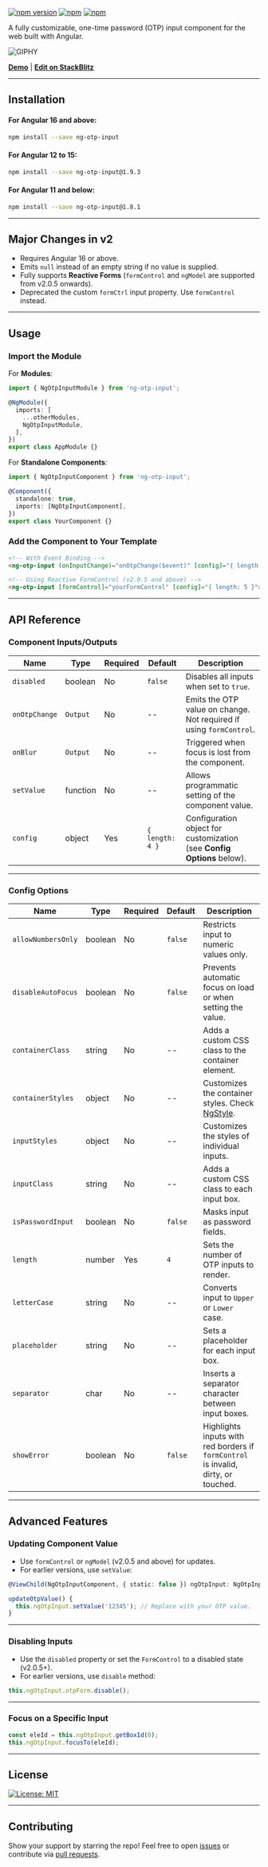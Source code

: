 
[![npm version](https://badge.fury.io/js/ng-otp-input.svg)](https://badge.fury.io/js/ng-otp-input) [![npm](https://img.shields.io/npm/dw/ng-otp-input.svg?logo=npm)](https://www.npmjs.com/package/ng-otp-input) [![npm](https://img.shields.io/bundlephobia/minzip/ng-otp-input)](https://www.npmjs.com/package/ng-otp-input)

A fully customizable, one-time password (OTP) input component for the web built with Angular.

![GIPHY](https://media.giphy.com/media/TdpKuX7H1KBvvR2Hpu/giphy.gif)

[**Demo**](https://code-farmz.github.io/ng-otp-input) | [**Edit on StackBlitz**](https://stackblitz.com/github/code-farmz/ng-otp-input)

---

## Installation

#### For Angular 16 and above:

```bash
npm install --save ng-otp-input
```

#### For Angular 12 to 15:

```bash
npm install --save ng-otp-input@1.9.3
```

#### For Angular 11 and below:

```bash
npm install --save ng-otp-input@1.8.1
```

---

## Major Changes in v2

- Requires Angular 16 or above.
- Emits `null` instead of an empty string if no value is supplied.
- Fully supports **Reactive Forms** (`formControl` and `ngModel` are supported from v2.0.5 onwards).
- Deprecated the custom `formCtrl` input property. Use `formControl` instead.

---

## Usage

### Import the Module

For **Modules**:

```typescript
import { NgOtpInputModule } from 'ng-otp-input';

@NgModule({
  imports: [
    ...otherModules,
    NgOtpInputModule,
  ],
})
export class AppModule {}
```

For **Standalone Components**:

```typescript
import { NgOtpInputComponent } from 'ng-otp-input';

@Component({
  standalone: true,
  imports: [NgOtpInputComponent],
})
export class YourComponent {}
```

### Add the Component to Your Template

```html
<!-- With Event Binding -->
<ng-otp-input (onInputChange)="onOtpChange($event)" [config]="{ length: 5 }"></ng-otp-input>

<!-- Using Reactive FormControl (v2.0.5 and above) -->
<ng-otp-input [formControl]="yourFormControl" [config]="{ length: 5 }"></ng-otp-input>
```

---

## API Reference

### Component Inputs/Outputs

| Name            | Type     | Required | Default | Description                                                                 |
|-----------------|----------|----------|---------|-----------------------------------------------------------------------------|
| `disabled`      | boolean  | No       | `false` | Disables all inputs when set to `true`.                                    |
| `onOtpChange`   | `Output` | No       | --      | Emits the OTP value on change. Not required if using `formControl`.        |
| `onBlur`        | `Output` | No       | --      | Triggered when focus is lost from the component.                           |
| `setValue`      | function | No       | --      | Allows programmatic setting of the component value.                        |
| `config`        | object   | Yes      | `{ length: 4 }` | Configuration object for customization (see **Config Options** below). |

---

### Config Options

| Name              | Type    | Required | Default    | Description                                                                                  |
|-------------------|---------|----------|------------|----------------------------------------------------------------------------------------------|
| `allowNumbersOnly` | boolean | No       | `false`    | Restricts input to numeric values only.                                                      |
| `disableAutoFocus` | boolean | No       | `false`    | Prevents automatic focus on load or when setting the value.                                  |
| `containerClass`   | string  | No       | --         | Adds a custom CSS class to the container element.                                            |
| `containerStyles`  | object  | No       | --         | Customizes the container styles. Check [NgStyle](https://angular.io/api/common/NgStyle).      |
| `inputStyles`      | object  | No       | --         | Customizes the styles of individual inputs.                                                  |
| `inputClass`       | string  | No       | --         | Adds a custom CSS class to each input box.                                                   |
| `isPasswordInput`  | boolean | No       | `false`    | Masks input as password fields.                                                             |
| `length`           | number  | Yes      | `4`        | Sets the number of OTP inputs to render.                                                    |
| `letterCase`       | string  | No       | --         | Converts input to `Upper` or `Lower` case.                                                  |
| `placeholder`      | string  | No       | --         | Sets a placeholder for each input box.                                                      |
| `separator`        | char    | No       | --         | Inserts a separator character between input boxes.                                          |
| `showError`        | boolean | No       | `false`    | Highlights inputs with red borders if `formControl` is invalid, dirty, or touched.          |

---

## Advanced Features

### Updating Component Value

- Use `formControl` or `ngModel` (v2.0.5 and above) for updates.
- For earlier versions, use `setValue`:

```typescript
@ViewChild(NgOtpInputComponent, { static: false }) ngOtpInput: NgOtpInputComponent;

updateOtpValue() {
  this.ngOtpInput.setValue('12345'); // Replace with your OTP value.
}
```

---

### Disabling Inputs

- Use the `disabled` property or set the `FormControl` to a disabled state (v2.0.5+).
- For earlier versions, use `disable` method:

```typescript
this.ngOtpInput.otpForm.disable();
```

---

### Focus on a Specific Input

```typescript
const eleId = this.ngOtpInput.getBoxId(0);
this.ngOtpInput.focusTo(eleId);
```

---

## License

[![License: MIT](https://img.shields.io/badge/license-MIT-green.svg)](https://github.com/code-farmz/ng-otp-input/blob/master/LICENSE)

---

## Contributing

Show your support by starring the repo! Feel free to open [issues](https://github.com/code-farmz/ng-otp-input/issues/new) or contribute via [pull requests](https://github.com/code-farmz/ng-otp-input/compare).

